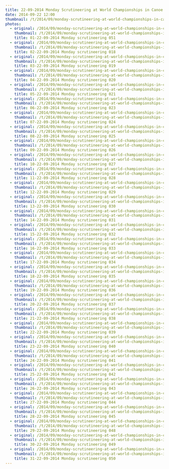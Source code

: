 ```yaml
---
title: 22-09-2014 Monday Scrutineering at World Championships in Canoe Polo.
date: 2014-09-22 12:00
thumbnail: /t/2014/09/monday-scrutineering-at-world-championships-in-canoe-polo/01-22-09-2014-monday-scrutineering-051.jpg
photos:
  - original: /2014/09/monday-scrutineering-at-world-championships-in-canoe-polo/01-22-09-2014-monday-scrutineering-051.jpg
    thumbnail: /t/2014/09/monday-scrutineering-at-world-championships-in-canoe-polo/01-22-09-2014-monday-scrutineering-051.jpg
    title: 01-22-09-2014 Monday scrutineering 051
  - original: /2014/09/monday-scrutineering-at-world-championships-in-canoe-polo/02-22-09-2014-monday-scrutineering-018.jpg
    thumbnail: /t/2014/09/monday-scrutineering-at-world-championships-in-canoe-polo/02-22-09-2014-monday-scrutineering-018.jpg
    title: 02-22-09-2014 Monday scrutineering 018
  - original: /2014/09/monday-scrutineering-at-world-championships-in-canoe-polo/03-22-09-2014-monday-scrutineering-019.jpg
    thumbnail: /t/2014/09/monday-scrutineering-at-world-championships-in-canoe-polo/03-22-09-2014-monday-scrutineering-019.jpg
    title: 03-22-09-2014 Monday scrutineering 019
  - original: /2014/09/monday-scrutineering-at-world-championships-in-canoe-polo/04-22-09-2014-monday-scrutineering-020.jpg
    thumbnail: /t/2014/09/monday-scrutineering-at-world-championships-in-canoe-polo/04-22-09-2014-monday-scrutineering-020.jpg
    title: 04-22-09-2014 Monday scrutineering 020
  - original: /2014/09/monday-scrutineering-at-world-championships-in-canoe-polo/05-22-09-2014-monday-scrutineering-021.jpg
    thumbnail: /t/2014/09/monday-scrutineering-at-world-championships-in-canoe-polo/05-22-09-2014-monday-scrutineering-021.jpg
    title: 05-22-09-2014 Monday scrutineering 021
  - original: /2014/09/monday-scrutineering-at-world-championships-in-canoe-polo/06-22-09-2014-monday-scrutineering-023.jpg
    thumbnail: /t/2014/09/monday-scrutineering-at-world-championships-in-canoe-polo/06-22-09-2014-monday-scrutineering-023.jpg
    title: 06-22-09-2014 Monday scrutineering 023
  - original: /2014/09/monday-scrutineering-at-world-championships-in-canoe-polo/07-22-09-2014-monday-scrutineering-024.jpg
    thumbnail: /t/2014/09/monday-scrutineering-at-world-championships-in-canoe-polo/07-22-09-2014-monday-scrutineering-024.jpg
    title: 07-22-09-2014 Monday scrutineering 024
  - original: /2014/09/monday-scrutineering-at-world-championships-in-canoe-polo/08-22-09-2014-monday-scrutineering-025.jpg
    thumbnail: /t/2014/09/monday-scrutineering-at-world-championships-in-canoe-polo/08-22-09-2014-monday-scrutineering-025.jpg
    title: 08-22-09-2014 Monday scrutineering 025
  - original: /2014/09/monday-scrutineering-at-world-championships-in-canoe-polo/09-22-09-2014-monday-scrutineering-026.jpg
    thumbnail: /t/2014/09/monday-scrutineering-at-world-championships-in-canoe-polo/09-22-09-2014-monday-scrutineering-026.jpg
    title: 09-22-09-2014 Monday scrutineering 026
  - original: /2014/09/monday-scrutineering-at-world-championships-in-canoe-polo/10-22-09-2014-monday-scrutineering-027.jpg
    thumbnail: /t/2014/09/monday-scrutineering-at-world-championships-in-canoe-polo/10-22-09-2014-monday-scrutineering-027.jpg
    title: 10-22-09-2014 Monday scrutineering 027
  - original: /2014/09/monday-scrutineering-at-world-championships-in-canoe-polo/11-22-09-2014-monday-scrutineering-028.jpg
    thumbnail: /t/2014/09/monday-scrutineering-at-world-championships-in-canoe-polo/11-22-09-2014-monday-scrutineering-028.jpg
    title: 11-22-09-2014 Monday scrutineering 028
  - original: /2014/09/monday-scrutineering-at-world-championships-in-canoe-polo/12-22-09-2014-monday-scrutineering-029.jpg
    thumbnail: /t/2014/09/monday-scrutineering-at-world-championships-in-canoe-polo/12-22-09-2014-monday-scrutineering-029.jpg
    title: 12-22-09-2014 Monday scrutineering 029
  - original: /2014/09/monday-scrutineering-at-world-championships-in-canoe-polo/13-22-09-2014-monday-scrutineering-030.jpg
    thumbnail: /t/2014/09/monday-scrutineering-at-world-championships-in-canoe-polo/13-22-09-2014-monday-scrutineering-030.jpg
    title: 13-22-09-2014 Monday scrutineering 030
  - original: /2014/09/monday-scrutineering-at-world-championships-in-canoe-polo/14-22-09-2014-monday-scrutineering-031.jpg
    thumbnail: /t/2014/09/monday-scrutineering-at-world-championships-in-canoe-polo/14-22-09-2014-monday-scrutineering-031.jpg
    title: 14-22-09-2014 Monday scrutineering 031
  - original: /2014/09/monday-scrutineering-at-world-championships-in-canoe-polo/15-22-09-2014-monday-scrutineering-032.jpg
    thumbnail: /t/2014/09/monday-scrutineering-at-world-championships-in-canoe-polo/15-22-09-2014-monday-scrutineering-032.jpg
    title: 15-22-09-2014 Monday scrutineering 032
  - original: /2014/09/monday-scrutineering-at-world-championships-in-canoe-polo/16-22-09-2014-monday-scrutineering-033.jpg
    thumbnail: /t/2014/09/monday-scrutineering-at-world-championships-in-canoe-polo/16-22-09-2014-monday-scrutineering-033.jpg
    title: 16-22-09-2014 Monday scrutineering 033
  - original: /2014/09/monday-scrutineering-at-world-championships-in-canoe-polo/17-22-09-2014-monday-scrutineering-034.jpg
    thumbnail: /t/2014/09/monday-scrutineering-at-world-championships-in-canoe-polo/17-22-09-2014-monday-scrutineering-034.jpg
    title: 17-22-09-2014 Monday scrutineering 034
  - original: /2014/09/monday-scrutineering-at-world-championships-in-canoe-polo/18-22-09-2014-monday-scrutineering-035.jpg
    thumbnail: /t/2014/09/monday-scrutineering-at-world-championships-in-canoe-polo/18-22-09-2014-monday-scrutineering-035.jpg
    title: 18-22-09-2014 Monday scrutineering 035
  - original: /2014/09/monday-scrutineering-at-world-championships-in-canoe-polo/19-22-09-2014-monday-scrutineering-036.jpg
    thumbnail: /t/2014/09/monday-scrutineering-at-world-championships-in-canoe-polo/19-22-09-2014-monday-scrutineering-036.jpg
    title: 19-22-09-2014 Monday scrutineering 036
  - original: /2014/09/monday-scrutineering-at-world-championships-in-canoe-polo/20-22-09-2014-monday-scrutineering-037.jpg
    thumbnail: /t/2014/09/monday-scrutineering-at-world-championships-in-canoe-polo/20-22-09-2014-monday-scrutineering-037.jpg
    title: 20-22-09-2014 Monday scrutineering 037
  - original: /2014/09/monday-scrutineering-at-world-championships-in-canoe-polo/21-22-09-2014-monday-scrutineering-038.jpg
    thumbnail: /t/2014/09/monday-scrutineering-at-world-championships-in-canoe-polo/21-22-09-2014-monday-scrutineering-038.jpg
    title: 21-22-09-2014 Monday scrutineering 038
  - original: /2014/09/monday-scrutineering-at-world-championships-in-canoe-polo/22-22-09-2014-monday-scrutineering-039.jpg
    thumbnail: /t/2014/09/monday-scrutineering-at-world-championships-in-canoe-polo/22-22-09-2014-monday-scrutineering-039.jpg
    title: 22-22-09-2014 Monday scrutineering 039
  - original: /2014/09/monday-scrutineering-at-world-championships-in-canoe-polo/23-22-09-2014-monday-scrutineering-040.jpg
    thumbnail: /t/2014/09/monday-scrutineering-at-world-championships-in-canoe-polo/23-22-09-2014-monday-scrutineering-040.jpg
    title: 23-22-09-2014 Monday scrutineering 040
  - original: /2014/09/monday-scrutineering-at-world-championships-in-canoe-polo/24-22-09-2014-monday-scrutineering-041.jpg
    thumbnail: /t/2014/09/monday-scrutineering-at-world-championships-in-canoe-polo/24-22-09-2014-monday-scrutineering-041.jpg
    title: 24-22-09-2014 Monday scrutineering 041
  - original: /2014/09/monday-scrutineering-at-world-championships-in-canoe-polo/25-22-09-2014-monday-scrutineering-042.jpg
    thumbnail: /t/2014/09/monday-scrutineering-at-world-championships-in-canoe-polo/25-22-09-2014-monday-scrutineering-042.jpg
    title: 25-22-09-2014 Monday scrutineering 042
  - original: /2014/09/monday-scrutineering-at-world-championships-in-canoe-polo/26-22-09-2014-monday-scrutineering-043.jpg
    thumbnail: /t/2014/09/monday-scrutineering-at-world-championships-in-canoe-polo/26-22-09-2014-monday-scrutineering-043.jpg
    title: 26-22-09-2014 Monday scrutineering 043
  - original: /2014/09/monday-scrutineering-at-world-championships-in-canoe-polo/27-22-09-2014-monday-scrutineering-044.jpg
    thumbnail: /t/2014/09/monday-scrutineering-at-world-championships-in-canoe-polo/27-22-09-2014-monday-scrutineering-044.jpg
    title: 27-22-09-2014 Monday scrutineering 044
  - original: /2014/09/monday-scrutineering-at-world-championships-in-canoe-polo/28-22-09-2014-monday-scrutineering-045.jpg
    thumbnail: /t/2014/09/monday-scrutineering-at-world-championships-in-canoe-polo/28-22-09-2014-monday-scrutineering-045.jpg
    title: 28-22-09-2014 Monday scrutineering 045
  - original: /2014/09/monday-scrutineering-at-world-championships-in-canoe-polo/29-22-09-2014-monday-scrutineering-048.jpg
    thumbnail: /t/2014/09/monday-scrutineering-at-world-championships-in-canoe-polo/29-22-09-2014-monday-scrutineering-048.jpg
    title: 29-22-09-2014 Monday scrutineering 048
  - original: /2014/09/monday-scrutineering-at-world-championships-in-canoe-polo/30-22-09-2014-monday-scrutineering-049.jpg
    thumbnail: /t/2014/09/monday-scrutineering-at-world-championships-in-canoe-polo/30-22-09-2014-monday-scrutineering-049.jpg
    title: 30-22-09-2014 Monday scrutineering 049
  - original: /2014/09/monday-scrutineering-at-world-championships-in-canoe-polo/31-22-09-2014-monday-scrutineering-050.jpg
    thumbnail: /t/2014/09/monday-scrutineering-at-world-championships-in-canoe-polo/31-22-09-2014-monday-scrutineering-050.jpg
    title: 31-22-09-2014 Monday scrutineering 050
---
```


